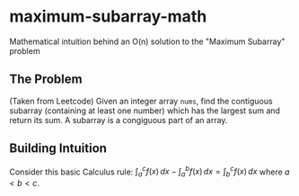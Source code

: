 # maximum-subarray-math
Mathematical intuition behind an O(n) solution to the "Maximum Subarray" problem

## The Problem
(Taken from Leetcode)
Given an integer array `nums`, find the contiguous subarray (containing at least one number) which has the largest sum and return its sum.
A subarray is a congiguous part of an array.

## Building Intuition
Consider this basic Calculus rule: $`\int_{a}^{c} f(x) \,dx - \int_{a}^{b} f(x) \,dx = \int_{b}^{c} f(x) \,dx`$ where $`a < b < c`$.

